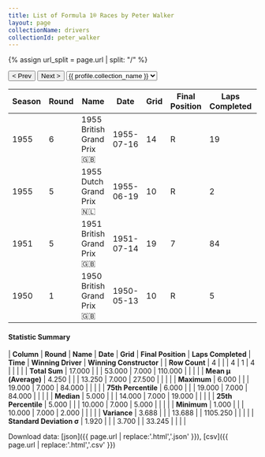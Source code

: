 ```yaml
---
title: List of Formula 1® Races by Peter Walker
layout: page
collectionName: drivers
collectionId: peter_walker
---
```


{% assign url_split = page.url | split: "/" %}
<div id="collection-navigation">
<button onclick="selector.options[selector.selectedIndex-1].value && (window.location = selector.options[selector.selectedIndex-1].value);">&lt; Prev</button>
<button onclick="selector.options[selector.selectedIndex+1].value && (window.location = selector.options[selector.selectedIndex+1].value);">Next &gt;</button>
<select id="selector" onchange="this.options[this.selectedIndex].value && (window.location = this.options[this.selectedIndex].value);">
  {% for collectionId in site.data[page.collectionName].refs %}
    {% if collectionId == page.collectionId %}
      {% assign selected = "selected" %}
    {% else %}
      {% assign selected = "" %}
    {% endif %}
    {% assign profile = site.data[page.collectionName][collectionId].profile %}
    <option value="/f1/{{ page.collectionName }}/{{ collectionId }}/{{ url_split[4] }}" {{ selected }}>{{ profile.collection_name }}</option>
  {% endfor %}
</select>
</div>

| Season | Round | Name | Date | Grid | Final Position | Laps Completed | Time | Winning Driver | Winning Constructor |
|--|--|--|--|--|--|--|--|--|--|
| 1955 | 6 | 1955 British Grand Prix 🇬🇧 | 1955-07-16 | 14 | R | 19 |   | Stirling Moss 🇬🇧 | Mercedes 🇩🇪 |
| 1955 | 5 | 1955 Dutch Grand Prix 🇳🇱 | 1955-06-19 | 10 | R | 2 |   | Juan Fangio 🇦🇷 | Mercedes 🇩🇪 |
| 1951 | 5 | 1951 British Grand Prix 🇬🇧 | 1951-07-14 | 19 | 7 | 84 |   | José Froilán González 🇦🇷 | Ferrari 🇮🇹 |
| 1950 | 1 | 1950 British Grand Prix 🇬🇧 | 1950-05-13 | 10 | R | 5 |   | Nino Farina 🇮🇹 | Alfa Romeo 🇮🇹 |

#### Statistic Summary

| **Column** | **Round** | **Name** | **Date** | **Grid** | **Final Position** | **Laps Completed** | **Time** | **Winning Driver** | **Winning Constructor** |
| **Row Count** | 4 |  |  | 4 | 1 | 4 |  |  |  |
| **Total Sum** | 17.000 |  |  | 53.000 | 7.000 | 110.000 |  |  |  |
| **Mean μ (Average)** | 4.250 |  |  | 13.250 | 7.000 | 27.500 |  |  |  |
| **Maximum** | 6.000 |  |  | 19.000 | 7.000 | 84.000 |  |  |  |
| **75th Percentile** | 6.000 |  |  | 19.000 | 7.000 | 84.000 |  |  |  |
| **Median** | 5.000 |  |  | 14.000 | 7.000 | 19.000 |  |  |  |
| **25th Percentile** | 5.000 |  |  | 10.000 | 7.000 | 5.000 |  |  |  |
| **Minimum** | 1.000 |  |  | 10.000 | 7.000 | 2.000 |  |  |  |
| **Variance** | 3.688 |  |  | 13.688 |  | 1105.250 |  |  |  |
| **Standard Deviation σ** | 1.920 |  |  | 3.700 |  | 33.245 |  |  |  |

Download data: [json]({{ page.url | replace:'.html','.json' }}), [csv]({{ page.url | replace:'.html','.csv' }})
